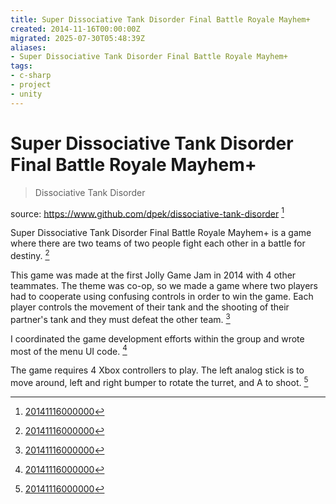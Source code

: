 ```yaml
---
title: Super Dissociative Tank Disorder Final Battle Royale Mayhem+
created: 2014-11-16T00:00:00Z
migrated: 2025-07-30T05:48:39Z
aliases:
- Super Dissociative Tank Disorder Final Battle Royale Mayhem+
tags:
- c-sharp
- project
- unity
---
```


# Super Dissociative Tank Disorder Final Battle Royale Mayhem+

> Dissociative Tank Disorder

source: https://www.github.com/dpek/dissociative-tank-disorder [^1]

Super Dissociative Tank Disorder Final Battle Royale Mayhem+ is a game where there are two teams of two people fight each other in a battle for destiny. [^1]

This game was made at the first Jolly Game Jam in 2014 with 4 other teammates. The theme was co-op, so we made a game where two players had to cooperate using confusing controls in order to win the game. Each player controls the movement of their tank and the shooting of their partner's tank and they must defeat the other team. [^1]

I coordinated the game development efforts within the group and wrote most of the menu UI code. [^1]

The game requires 4 Xbox controllers to play. The left analog stick is to move around, left and right bumper to rotate the turret, and A to shoot. [^1]

[^1]: [20141116000000](../entries/20141116000000.md)